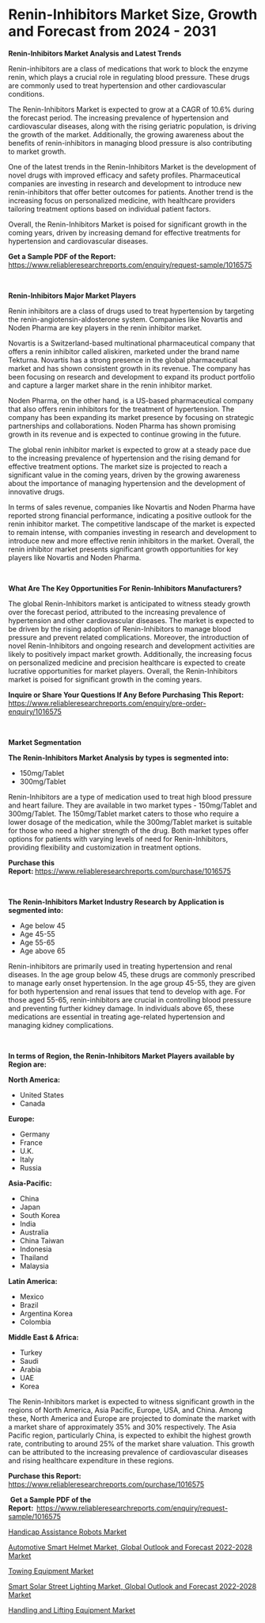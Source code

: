 <p><h1>Renin-Inhibitors Market Size, Growth and Forecast from 2024 - 2031</h1></p><p><strong>Renin-Inhibitors Market Analysis and Latest Trends</strong></p>
<p><p>Renin-inhibitors are a class of medications that work to block the enzyme renin, which plays a crucial role in regulating blood pressure. These drugs are commonly used to treat hypertension and other cardiovascular conditions.</p><p>The Renin-Inhibitors Market is expected to grow at a CAGR of 10.6% during the forecast period. The increasing prevalence of hypertension and cardiovascular diseases, along with the rising geriatric population, is driving the growth of the market. Additionally, the growing awareness about the benefits of renin-inhibitors in managing blood pressure is also contributing to market growth.</p><p>One of the latest trends in the Renin-Inhibitors Market is the development of novel drugs with improved efficacy and safety profiles. Pharmaceutical companies are investing in research and development to introduce new renin-inhibitors that offer better outcomes for patients. Another trend is the increasing focus on personalized medicine, with healthcare providers tailoring treatment options based on individual patient factors.</p><p>Overall, the Renin-Inhibitors Market is poised for significant growth in the coming years, driven by increasing demand for effective treatments for hypertension and cardiovascular diseases.</p></p>
<p><strong>Get a Sample PDF of the Report:&nbsp;</strong> <a href="https://www.reliableresearchreports.com/enquiry/request-sample/1016575">https://www.reliableresearchreports.com/enquiry/request-sample/1016575</a></p>
<p>&nbsp;</p>
<p><strong>Renin-Inhibitors Major Market Players</strong></p>
<p><p>Renin inhibitors are a class of drugs used to treat hypertension by targeting the renin-angiotensin-aldosterone system. Companies like Novartis and Noden Pharma are key players in the renin inhibitor market.</p><p>Novartis is a Switzerland-based multinational pharmaceutical company that offers a renin inhibitor called aliskiren, marketed under the brand name Tekturna. Novartis has a strong presence in the global pharmaceutical market and has shown consistent growth in its revenue. The company has been focusing on research and development to expand its product portfolio and capture a larger market share in the renin inhibitor market.</p><p>Noden Pharma, on the other hand, is a US-based pharmaceutical company that also offers renin inhibitors for the treatment of hypertension. The company has been expanding its market presence by focusing on strategic partnerships and collaborations. Noden Pharma has shown promising growth in its revenue and is expected to continue growing in the future.</p><p>The global renin inhibitor market is expected to grow at a steady pace due to the increasing prevalence of hypertension and the rising demand for effective treatment options. The market size is projected to reach a significant value in the coming years, driven by the growing awareness about the importance of managing hypertension and the development of innovative drugs.</p><p>In terms of sales revenue, companies like Novartis and Noden Pharma have reported strong financial performance, indicating a positive outlook for the renin inhibitor market. The competitive landscape of the market is expected to remain intense, with companies investing in research and development to introduce new and more effective renin inhibitors in the market. Overall, the renin inhibitor market presents significant growth opportunities for key players like Novartis and Noden Pharma.</p></p>
<p>&nbsp;</p>
<p><strong>What Are The Key Opportunities For Renin-Inhibitors Manufacturers?</strong></p>
<p><p>The global Renin-Inhibitors market is anticipated to witness steady growth over the forecast period, attributed to the increasing prevalence of hypertension and other cardiovascular diseases. The market is expected to be driven by the rising adoption of Renin-Inhibitors to manage blood pressure and prevent related complications. Moreover, the introduction of novel Renin-Inhibitors and ongoing research and development activities are likely to positively impact market growth. Additionally, the increasing focus on personalized medicine and precision healthcare is expected to create lucrative opportunities for market players. Overall, the Renin-Inhibitors market is poised for significant growth in the coming years.</p></p>
<p><strong>Inquire or Share Your Questions If Any Before Purchasing This Report:</strong> <a href="https://www.reliableresearchreports.com/enquiry/pre-order-enquiry/1016575">https://www.reliableresearchreports.com/enquiry/pre-order-enquiry/1016575</a></p>
<p>&nbsp;</p>
<p><strong>Market Segmentation</strong></p>
<p><strong>The Renin-Inhibitors Market Analysis by types is segmented into:</strong></p>
<p><ul><li>150mg/Tablet</li><li>300mg/Tablet</li></ul></p>
<p><p>Renin-Inhibitors are a type of medication used to treat high blood pressure and heart failure. They are available in two market types - 150mg/Tablet and 300mg/Tablet. The 150mg/Tablet market caters to those who require a lower dosage of the medication, while the 300mg/Tablet market is suitable for those who need a higher strength of the drug. Both market types offer options for patients with varying levels of need for Renin-Inhibitors, providing flexibility and customization in treatment options.</p></p>
<p><strong>Purchase this Report:&nbsp;</strong><a href="https://www.reliableresearchreports.com/purchase/1016575">https://www.reliableresearchreports.com/purchase/1016575</a></p>
<p>&nbsp;</p>
<p><strong>The Renin-Inhibitors Market Industry Research by Application is segmented into:</strong></p>
<p><ul><li>Age below 45</li><li>Age 45-55</li><li>Age 55-65</li><li>Age above 65</li></ul></p>
<p><p>Renin-inhibitors are primarily used in treating hypertension and renal diseases. In the age group below 45, these drugs are commonly prescribed to manage early onset hypertension. In the age group 45-55, they are given for both hypertension and renal issues that tend to develop with age. For those aged 55-65, renin-inhibitors are crucial in controlling blood pressure and preventing further kidney damage. In individuals above 65, these medications are essential in treating age-related hypertension and managing kidney complications.</p></p>
<p>&nbsp;</p>
<p><strong>In terms of Region, the Renin-Inhibitors Market Players available by Region are:</strong></p>
<p>
    <p> <strong> North America: </strong>
        <ul>
            <li>United States</li>
            <li>Canada</li>
        </ul>
        </p> 
    <p> <strong> Europe: </strong>
        <ul>
            <li>Germany</li>
            <li>France</li>
            <li>U.K.</li>
            <li>Italy</li>
            <li>Russia</li>
        </ul>
        </p> 
    <p> <strong> Asia-Pacific: </strong>
        <ul>
            <li>China</li>
            <li>Japan</li>
            <li>South Korea</li>
            <li>India</li>
            <li>Australia</li>
            <li>China Taiwan</li>
            <li>Indonesia</li>
            <li>Thailand</li>
            <li>Malaysia</li>
        </ul>
        </p> 
    <p> <strong> Latin America: </strong>
        <ul>
            <li>Mexico</li>
            <li>Brazil</li>
            <li>Argentina Korea</li>
            <li>Colombia</li>
        </ul>
        </p> 
    <p> <strong> Middle East & Africa: </strong>
        <ul>
            <li>Turkey</li>
            <li>Saudi</li>
            <li>Arabia</li>
            <li>UAE</li>
            <li>Korea</li>
        </ul>
    </p>
    </p>
<p><p>The Renin-Inhibitors market is expected to witness significant growth in the regions of North America, Asia Pacific, Europe, USA, and China. Among these, North America and Europe are projected to dominate the market with a market share of approximately 35% and 30% respectively. The Asia Pacific region, particularly China, is expected to exhibit the highest growth rate, contributing to around 25% of the market share valuation. This growth can be attributed to the increasing prevalence of cardiovascular diseases and rising healthcare expenditure in these regions.</p></p>
<p><strong>Purchase this Report: </strong><a href="https://www.reliableresearchreports.com/purchase/1016575">https://www.reliableresearchreports.com/purchase/1016575</a></p>
<p>&nbsp;<strong>Get a Sample PDF of the Report:&nbsp;&nbsp;</strong><a href="https://www.reliableresearchreports.com/enquiry/request-sample/1016575">https://www.reliableresearchreports.com/enquiry/request-sample/1016575</a></p>
<p><strong></strong></p>
<p><p><a href="https://medium.com/@damorgan64868/handicap-assistance-robots-market-insight-market-trends-growth-forecasted-from-2024-to-2031-5afe2221783d">Handicap Assistance Robots Market</a></p><p><a href="https://github.com/timeliteaut/Market-Research-Report-List-1/blob/main/automotive-smart-helmet-market-global-outlook-and-forecast-2022-2028-market.md">Automotive Smart Helmet Market, Global Outlook and Forecast 2022-2028 Market</a></p><p><a href="https://medium.com/@jaremington56468/towing-equipment-market-competitive-analysis-market-trends-and-forecast-to-2031-d06c744b29b5">Towing Equipment Market</a></p><p><a href="https://github.com/seekum/Market-Research-Report-List-1/blob/main/smart-solar-street-lighting-market-global-outlook-and-forecast-2022-2028-market.md">Smart Solar Street Lighting Market, Global Outlook and Forecast 2022-2028 Market</a></p><p><a href="https://medium.com/@damorgan64868/handling-and-lifting-equipment-market-report-reveals-the-latest-trends-and-growth-opportunities-of-e7ec0deb9db8">Handling and Lifting Equipment Market</a></p></p>